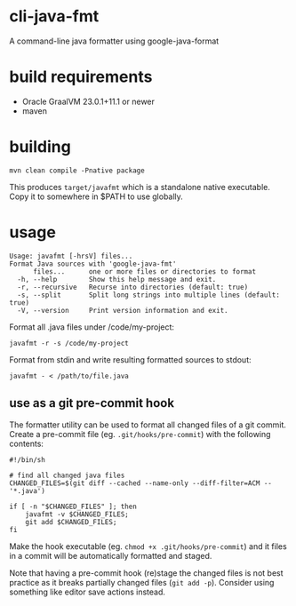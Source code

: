 # cli-java-fmt

A command-line java formatter using google-java-format

# build requirements

* Oracle GraalVM 23.0.1+11.1 or newer
* maven

# building

    mvn clean compile -Pnative package
    
This produces `target/javafmt` which is a standalone native executable. Copy it to somewhere in $PATH to use globally.


# usage

```
Usage: javafmt [-hrsV] files...
Format Java sources with 'google-java-fmt'
      files...      one or more files or directories to format
  -h, --help        Show this help message and exit.
  -r, --recursive   Recurse into directories (default: true)
  -s, --split       Split long strings into multiple lines (default: true)
  -V, --version     Print version information and exit.
```

Format all .java files under /code/my-project:

    javafmt -r -s /code/my-project
    
Format from stdin and write resulting formatted sources to stdout:

    javafmt - < /path/to/file.java

## use as a git pre-commit hook

The formatter utility can be used to format all changed files of a git commit. Create a 
pre-commit file (eg. `.git/hooks/pre-commit`) with the following contents:

```
#!/bin/sh

# find all changed java files
CHANGED_FILES=$(git diff --cached --name-only --diff-filter=ACM -- '*.java')

if [ -n "$CHANGED_FILES" ]; then
    javafmt -v $CHANGED_FILES;
    git add $CHANGED_FILES;
fi
```

Make the hook executable (eg. `chmod +x .git/hooks/pre-commit`) and it files in a commit will be 
automatically formatted and staged.

Note that having a pre-commit hook (re)stage the changed files is not best practice as it breaks
partially changed files (`git add -p`). Consider using something like editor save actions instead.

